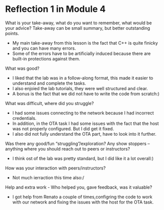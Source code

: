 # Reflection 1 in Module 4

What is your take-away, what do you want to remember, what would be your advice? Take-away can be small summary, but better outstanding points.
- My main take-away from this lesson is the fact that C++ is quite finicky and you can have many errors.
- Some of the errors have to be artificially induced because there are built-in protections against them.

What was good?
- I liked that the lab was in a follow-along format, this made it easier to understand and complete the tasks.
- I also enjoied the lab tutorials, they were well structured and clear.
- A bonus is the fact that we did not have to write the code from scratch:)

What was difficult, where did you struggle?
- I had some issues connecting to the network because I had incorrect credentials.
- In addition, in the OTA task I had some issues with the fact that the host was not properly configured. But I did get it fixed.
- I also did not fully understand the OTA part, have to look into it further.

Was there any good/fun “struggling”/exploration? Any show stoppers – anything where you should reach out to peers or instructors?
- I think ost of the lab was pretty standard, but I did like it a lot overall:)

How was your interaction with peers/instructors?
- Not much ierraction this time also:/

Help and extra work - Who helped you, gave feedback, was it valuable?
- I got help from Renato a couple of times,configring the code to work with our network and fixing the issues with the host for the OTA task.
